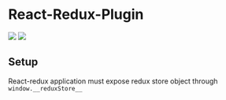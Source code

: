 # React-Redux-Plugin
![](../master/docs/readme-1.PNG)
![](../master/docs/readme-2.PNG)

## Setup
React-redux application must expose redux store object through ```window.__reduxStore__```
